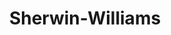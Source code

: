 ---
title: "Sherwin-Williams"
url: /springfield/sherwin-williams-north-dirksen-parkway/
shop: paint
---